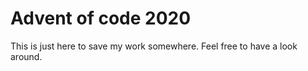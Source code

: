 # Advent of code 2020


This is just here to save my work somewhere. Feel free to have a look around.
